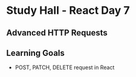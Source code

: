 # Study Hall - React Day 7
## Advanced HTTP Requests

## Learning Goals
- POST, PATCH, DELETE request in React
